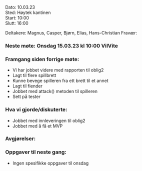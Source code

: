 Dato: 10.03.23  
Sted: Høytek kantinen 	
Start: 10:00  
Slutt: 16:00  

Deltakere: Magnus, Casper, Bjørn, Elias, Hans-Christian
Fravær: 

### Neste møte: Onsdag 15.03.23 kl 10:00 VilVite

### Framgang siden forrige møte:
- Vi har jobbet videre med rapporten til oblig2
- Lagt til flere spillbrett
- Kunne bevege spilleren fra ett brett til et annet
- Lagt til fiender
- Jobbet med attack() metoden til spilleren
- Sett på tester 

### Hva vi gjorde/diskuterte:
- Jobbet med innleveringen til oblig2
- Jobbet med å få et MVP


### Avgjørelser:


### Oppgaver til neste gang:
- Ingen spesifikke oppgaver til onsdag
